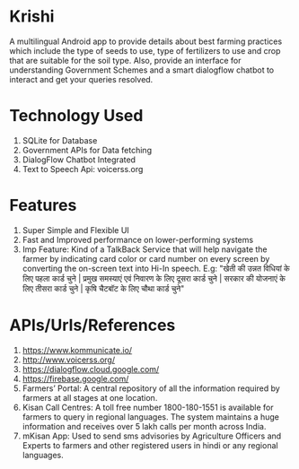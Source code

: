 # Krishi
 A multilingual Android app to provide details about best farming practices which include the type of seeds to use, type of fertilizers to use and crop that are suitable for the soil type. Also, provide an interface for understanding Government Schemes and a smart dialogflow chatbot to interact and get your queries resolved.
 
# Technology Used
  1. SQLite for Database
  2. Government APIs for Data fetching
  3. DialogFlow Chatbot Integrated
  4. Text to Speech Api: voicerss.org
  
# Features 
  1. Super Simple and Flexible UI
  2. Fast and Improved performance on lower-performing systems
  3. Imp Feature: Kind of a TalkBack Service that will help navigate the farmer by indicating card color or card number on every screen by converting the on-screen text into Hi-In speech. E.g: "खेती की उन्नत विधियां के लिए पहला कार्ड चुने | प्रमुख समस्याएं एवं निवारण के लिए दूसरा कार्ड चुने | सरकार की योजनाएं के लिए तीसरा कार्ड चुने | कृषि चैटबॉट के लिए चौथा कार्ड चुने"
  
# APIs/Urls/References

1. https://www.kommunicate.io/
2. http://www.voicerss.org/
3. https://dialogflow.cloud.google.com/
4. https://firebase.google.com/
5. Farmers’ Portal: A central repository of all the information required by farmers at all stages at one location.
6. Kisan Call Centres: A toll free number 1800-180-1551 is available for farmers to query in regional languages. The system maintains a huge information and receives over 5 lakh calls per month across India.
7. mKisan App: Used to send sms advisories by Agriculture Officers and Experts to farmers and other registered users in hindi or any regional languages.

